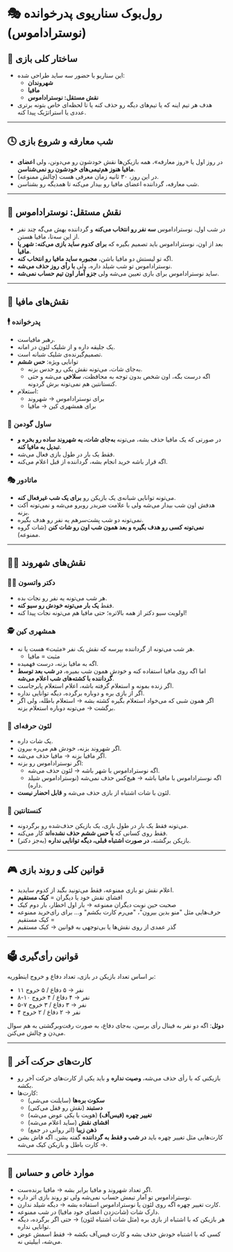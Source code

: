 
# 🎭 رول‌بوک سناریوی پدرخوانده (نوستراداموس)

## 🎯 ساختار کلی بازی
- این سناریو با حضور سه ساید طراحی شده:
  - **شهروندان**
  - **مافیا**
  - **نقش مستقل: نوستراداموس**
- هدف هر تیم اینه که یا تیم‌های دیگه رو حذف کنه یا تا لحظه‌ای خاص بتونه برتری عددی یا استراتژیک پیدا کنه.

---

## 🕓 شب معارفه و شروع بازی
- در روز اول یا «روز معارفه»، همه بازیکن‌ها نقش خودشون رو می‌دونن، ولی **اعضای مافیا هنوز هم‌تیمی‌های خودشون رو نمی‌شناسن**.
- در این روز، ۳۰ ثانیه زمان معرفی هست (چالش ممنوعه).
- شب معارفه، گرداننده اعضای مافیا رو بیدار می‌کنه تا همدیگه رو بشناسن.

---

## 🧠 نقش مستقل: نوستراداموس
- در شب اول، نوستراداموس **سه نفر رو انتخاب می‌کنه** و گرداننده بهش می‌گه چند نفر از این سه‌تا، مافیا هستن.
- بعد از اون، نوستراداموس باید تصمیم بگیره که **برای کدوم ساید بازی می‌کنه: شهر یا مافیا**.
- اگه تو لیستش دو مافیا باشن، **مجبوره ساید مافیا رو انتخاب کنه**.
- نوستراداموس تو شب شیلد داره، ولی **با رأی روز حذف می‌شه**.
- ساید نوستراداموس برای بازی تعیین می‌شه ولی **جزو آمار اون تیم حساب نمی‌شه**.

---

## 🧨 نقش‌های مافیا

### 🕴️ پدرخوانده
- رهبر مافیاست.
- یک جلیقه داره و از شلیک لئون در امانه.
- تصمیم‌گیرنده‌ی شلیک شبانه است.
- توانایی ویژه: **حس ششم**
  - به‌جای شات، می‌تونه نقش یکی رو حدس بزنه.
  - اگه درست بگه، اون شخص بدون توجه به محافظت، **سلاخی** می‌شه و حتی کنستانتین هم نمی‌تونه برش گردونه.
- استعلام:
  - برای نوستراداموس → شهروند
  - برای همشهری کین → مافیا

### 💼 ساول گودمن
- در صورتی که یک مافیا حذف بشه، می‌تونه **به‌جای شات، یه شهروند ساده رو بخره و تبدیل به مافیا کنه**.
- فقط یک بار در طول بازی فعال می‌شه.
- اگه قرار باشه خرید انجام بشه، گرداننده از قبل اعلام می‌کنه.

### 🎭 ماتادور
- می‌تونه توانایی شبانه‌ی یک بازیکن رو **برای یک شب غیرفعال کنه**.
- هدفش اون شب بیدار می‌شه ولی با علامت ضربدر روبرو می‌شه و نمی‌تونه اَکت بزنه.
- نمی‌تونه دو شب پشت‌سرهم یه نفر رو هدف بگیره.
- **نمی‌تونه کسی رو هدف بگیره و بعد همون شب اون رو شات کنن** (شات گروه ممنوعه).

---

## 🧑‍🌾 نقش‌های شهروند

### 👨‍⚕️ دکتر واتسون
- هر شب می‌تونه یه نفر رو نجات بده.
- فقط **یک بار می‌تونه خودش رو سیو کنه**.
- اولویت سیو دکتر از همه بالاتره؛ حتی مافیا هم می‌تونه نجات پیدا کنه!

### 🕵️ همشهری کین
- هر شب می‌تونه از گرداننده بپرسه که نقش یک نفر «مثبت» هست یا نه.
  - مثبت = مافیا
- اگه به مافیا بزنه، درست فهمیده.
- اما اگه روی مافیا استفاده کنه و خودش همون شب بمیره، **در شب بعد توسط گرداننده با کشته‌های شب اعلام می‌شه**.
- اگر زنده بمونه و استعلام گرفته باشه، اعلام استعلام پابرجاست.
- اگر از بازی بره و دوباره برگرده، دیگه توانایی نداره.
- اگر همون شبی که می‌خواد استعلام بگیره کشته بشه → استعلام باطله، ولی اگر برگشت → می‌تونه دوباره استعلام بزنه.

### 🔫 لئون حرفه‌ای
- یک شات داره.
- اگر شهروند بزنه، خودش هم می‌ره بیرون.
- اگر مافیا بزنه → مافیا حذف می‌شه.
- اگر نوستراداموس رو بزنه:
  - اگه نوستراداموس با شهر باشه → لئون حذف می‌شه.
  - اگه نوستراداموس با مافیا باشه → هیچ‌کس حذف نمی‌شه (نوستراداموس شیلد داره).
- لئون با شات اشتباه از بازی حذف می‌شه و **قابل احضار نیست**.

### 🧙 کنستانتین
- می‌تونه فقط یک بار در طول بازی، یک بازیکن حذف‌شده رو برگردونه.
- فقط روی کسانی که **با حس ششم حذف نشده‌اند** کار می‌کنه.
- بازیکن برگشته، **در صورت اشتباه قبلی، دیگه توانایی نداره** (به‌جز دکتر).

---

## 🎮 قوانین کلی و روند بازی

- اعلام نقش تو بازی ممنوعه، فقط می‌تونید بگید از کدوم سایدید.
- افشای نقش خود یا دیگران = **کیک مستقیم**
- صحبت حین نوبت دیگران ممنوعه → بار اول اخطار، بار دوم کیک
- حرف‌هایی مثل "منو بدین بیرون"، "می‌رم کارت بکشم" و... برای رای‌خرید ممنوعه = کیک مستقیم
- گذر عمدی از روی نقش‌ها یا بی‌توجهی به قوانین → کیک مستقیم

---

## 🗳️ قوانین رأی‌گیری

بر اساس تعداد بازیکن در بازی، تعداد دفاع و خروج اینطوریه:

- ۱۱ نفر → ۵ دفاع / ۵ خروج
- ۸-۱۰ نفر → ۴ دفاع / ۴ خروج
- ۵-۷ نفر → ۳ دفاع / ۳ خروج
- ۴ نفر → ۲ دفاع / ۲ خروج

**دوئل**: اگه دو نفر به فینال رأی برسن، به‌جای دفاع، به صورت رفت‌و‌برگشتی به هم سوال می‌دن و چالش می‌کنن.

---

## 🎲 کارت‌های حرکت آخر

- بازیکنی که با رأی حذف می‌شه، **وصیت نداره** و باید یکی از کارت‌های حرکت آخر رو بکشه.
- کارت‌ها:
  - **سکوت بره‌ها** (سایلنت می‌شی)
  - **دستبند** (نقش رو قفل می‌کنی)
  - **تغییر چهره (فیس‌آف)** (هویت با یکی عوض می‌شه)
  - **افشای نقش** (ساید اعلام می‌شه)
  - **ذهن زیبا** (اثر روانی در جمع)
- کارت‌هایی مثل تغییر چهره باید **در شب و فقط به گرداننده** گفته بشن. اگه فاش بشن → کارت باطل و بازیکن کیک می‌شه.

---

## 🛑 موارد خاص و حساس

- اگر تعداد شهروند و مافیا برابر بشه → مافیا برنده‌ست.
- نوستراداموس تو آمار تیمش حساب نمی‌شه ولی تو روند بازی اثر داره.
- کارت تغییر چهره اگه روی لئون یا نوستراداموس استفاده بشه → دیگه شیلد ندارن.
- دارک شات (شات‌زدن اعضای خود مافیا) در شب ممنوعه.
- هر بازیکن که با اشتباه از بازی بره (مثل شات اشتباه لئون) → حتی اگر برگرده، دیگه توانایی نداره.
- کسی که با اشتباه خودش حذف بشه و کارت فیس‌آف بکشه → فقط اسمش عوض می‌شه، ابیلیتی نه.

